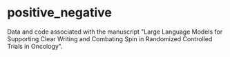 # positive_negative
Data and code associated with the manuscript "Large Language Models for Supporting Clear Writing and Combating Spin in Randomized Controlled Trials in Oncology".
